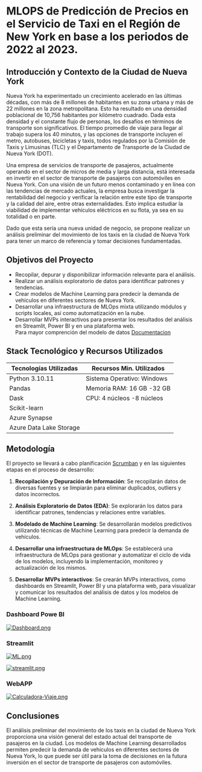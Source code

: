 #  MLOPS de Predicción de Precios en el Servicio de Taxi en el Región de New York en base a los periodos de 2022 al 2023.

## Introducción y Contexto de la Ciudad de Nueva York

Nueva York ha experimentado un crecimiento acelerado en las últimas décadas, con más de 8 millones de habitantes en su zona urbana y más de 22 millones en la zona metropolitana. Esto ha resultado en una densidad poblacional de 10,756 habitantes por kilómetro cuadrado. Dada esta densidad y el constante flujo de personas, los desafíos en términos de transporte son significativos. El tiempo promedio de viaje para llegar al trabajo supera los 40 minutos, y las opciones de transporte incluyen el metro, autobuses, bicicletas y taxis, todos regulados por la Comisión de Taxis y Limusinas (TLC) y el Departamento de Transporte de la Ciudad de Nueva York (DOT).

Una empresa de servicios de transporte de pasajeros, actualmente operando en el sector de micros de media y larga distancia, está interesada en invertir en el sector de transporte de pasajeros con automóviles en Nueva York. Con una visión de un futuro menos contaminado y en línea con las tendencias de mercado actuales, la empresa busca investigar la rentabilidad del negocio y verificar la relación entre este tipo de transporte y la calidad del aire, entre otras externalidades. Esto implica estudiar la viabilidad de implementar vehículos eléctricos en su flota, ya sea en su totalidad o en parte.

Dado que esta sería una nueva unidad de negocio, se propone realizar un análisis preliminar del movimiento de los taxis en la ciudad de Nueva York para tener un marco de referencia y tomar decisiones fundamentadas.

## Objetivos del Proyecto

- Recopilar, depurar y disponibilizar información relevante para el análisis.
- Realizar un análisis exploratorio de datos para identificar patrones y tendencias.
- Crear modelos de Machine Learning para predecir la demanda de vehículos en diferentes sectores de Nueva York.
- Desarrollar una infraestructura de MLOps mixta utilizando módulos y scripts locales, así como automatización en la nube.
- Desarrollar MVPs interactivos para presentar los resultados del análisis en Streamlit, Power BI y en una plataforma web.<br>
Para mayor comprención del modelo de datos [Documentacion](https://github.com/clblommberg/MVP_ML_TransporteNY/blob/main/Documentacion.md)

## Stack Tecnológico y Recursos Utilizados

| Tecnologías Utilizadas     | Recursos Min. Utilizados                           |
|---------------------------|-----------------------------------------------|
| Python 3.10.11                | Sistema Operativo: Windows                    |
| Pandas                    | Memoria RAM: 16 GB -32 GB                            |
| Dask                      | CPU: 4 núcleos -8  núcleos                             |
| Scikit-learn              |                                                |
| Azure Synapse             |                                               |
| Azure Data Lake Storage   |                                               |


## Metodología

El proyecto se llevará a cabo planificación [Scrumban](https://github.com/clblommberg/MVP_ML_TransporteNY/blob/main/Scrumban.md) y en las siguientes etapas en el proceso de desarrollo:

1. **Recopilación y Depuración de Información**: Se recopilarán datos de diversas fuentes y se limpiarán para eliminar duplicados, outliers y datos incorrectos.

2. **Análisis Exploratorio de Datos (EDA)**: Se explorarán los datos para identificar patrones, tendencias y relaciones entre variables.

3. **Modelado de Machine Learning**: Se desarrollarán modelos predictivos utilizando técnicas de Machine Learning para predecir la demanda de vehículos.

4. **Desarrollar una infraestructura de MLOps**: Se establecerá una infraestructura de MLOps para gestionar y automatizar el ciclo de vida de los modelos, incluyendo la implementación, monitoreo y actualización de los mismos.

5. **Desarrollar MVPs interactivos**: Se crearán MVPs interactivos, como dashboards en Streamlit, Power BI y una plataforma web, para visualizar y comunicar los resultados del análisis de datos y los modelos de Machine Learning.


### Dashboard Powe BI
[![Dashboard.png](https://i.postimg.cc/mDQQ8Ynm/Dashboard.png)](https://postimg.cc/yg8gNZsR)

### Streamlit
[![ML.png](https://i.postimg.cc/7hXXnFtH/ML.png)](https://postimg.cc/SY2Wyvp3)

[![streamlit.png](https://i.postimg.cc/65qK794j/streamlit.png)](https://postimg.cc/PNg99n4Y)

### WebAPP 
[![Calculadora-Viaje.png](https://i.postimg.cc/d0mH4N0x/Calculadora-Viaje.png)](https://postimg.cc/VSvWNRnq)


## Conclusiones

El análisis preliminar del movimiento de los taxis en la ciudad de Nueva York proporciona una visión general del estado actual del transporte de pasajeros en la ciudad. Los modelos de Machine Learning desarrollados permiten predecir la demanda de vehículos en diferentes sectores de Nueva York, lo que puede ser útil para la toma de decisiones en la futura inversión en el sector de transporte de pasajeros con automóviles.
